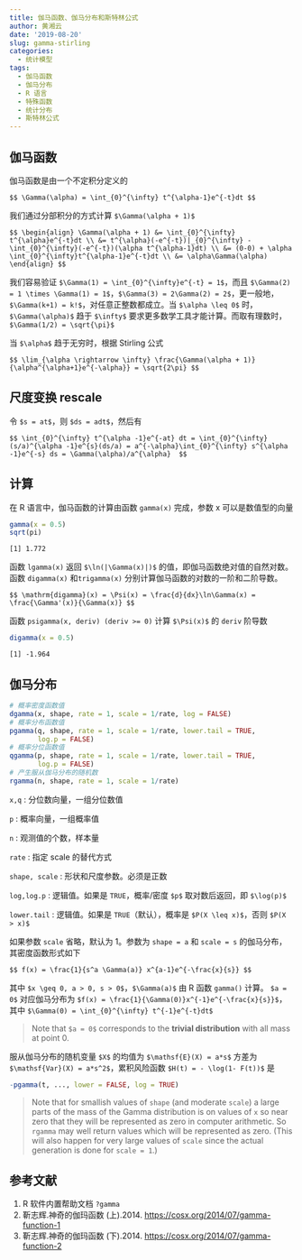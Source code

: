 ```yaml
---
title: 伽马函数、伽马分布和斯特林公式
author: 黄湘云
date: '2019-08-20'
slug: gamma-stirling
categories:
  - 统计模型
tags:
  - 伽马函数
  - 伽马分布
  - R 语言
  - 特殊函数
  - 统计分布
  - 斯特林公式
---
```


## 伽马函数

伽马函数是由一个不定积分定义的

`$$
\Gamma(\alpha) = \int_{0}^{\infty} t^{\alpha-1}e^{-t}dt
$$`

我们通过分部积分的方式计算 `$\Gamma(\alpha + 1)$`

`$$
\begin{align}
\Gamma(\alpha + 1) &= \int_{0}^{\infty} t^{\alpha}e^{-t}dt \\
&= t^{\alpha}(-e^{-t})|_{0}^{\infty} - \int_{0}^{\infty}(-e^{-t})(\alpha t^{\alpha-1}dt) \\
&= (0-0) + \alpha \int_{0}^{\infty}t^{\alpha-1}e^{-t}dt \\
&= \alpha\Gamma(\alpha)
\end{align}
$$`

我们容易验证 `$\Gamma(1) = \int_{0}^{\infty}e^{-t} = 1$`，而且 `$\Gamma(2) = 1 \times \Gamma(1) = 1$`，`$\Gamma(3) = 2\Gamma(2) = 2$`，更一般地，`$\Gamma(k+1) = k!$`，对任意正整数都成立。当 `$\alpha \leq 0$` 时，`$\Gamma(\alpha)$` 趋于 `$\infty$` 要求更多数学工具才能计算。而取有理数时， `$\Gamma(1/2) = \sqrt{\pi}$`

当 `$\alpha$` 趋于无穷时，根据 Stirling 公式

`$$
\lim_{\alpha \rightarrow \infty} \frac{\Gamma(\alpha + 1)}{\alpha^{\alpha+1}e^{-\alpha}} = \sqrt{2\pi}
$$`

## 尺度变换 rescale

令 `$s = at$`，则 `$ds = adt$`，然后有 

`$$
\int_{0}^{\infty} t^{\alpha -1}e^{-at} dt = \int_{0}^{\infty} (s/a)^{\alpha -1}e^{s}(ds/a) = a^{-\alpha}\int_{0}^{\infty} s^{\alpha -1}e^{-s} ds = \Gamma(\alpha)/a^{\alpha} 
$$`

## 计算

在 R 语言中，伽马函数的计算由函数 `gamma(x)` 完成，参数 x 可以是数值型的向量

```r
gamma(x = 0.5)
sqrt(pi)
```
```
[1] 1.772
```

函数 `lgamma(x)` 返回 `$\ln(|\Gamma(x)|)$` 的值，即伽马函数绝对值的自然对数。函数 `digamma(x)` 和`trigamma(x)` 分别计算伽马函数的对数的一阶和二阶导数。

`$$
\mathrm{digamma}(x) = \Psi(x) = \frac{d}{dx}\ln\Gamma(x) = \frac{\Gamma'(x)}{\Gamma(x)}
$$`

函数 `psigamma(x, deriv) (deriv >= 0)` 计算 `$\Psi(x)$` 的 `deriv` 阶导数

```r
digamma(x = 0.5)
```
```
[1] -1.964
```


## 伽马分布

```r
# 概率密度函数值
dgamma(x, shape, rate = 1, scale = 1/rate, log = FALSE)
# 概率分布函数值
pgamma(q, shape, rate = 1, scale = 1/rate, lower.tail = TRUE,
       log.p = FALSE)
# 概率分位函数值
qgamma(p, shape, rate = 1, scale = 1/rate, lower.tail = TRUE,
       log.p = FALSE)
# 产生服从伽马分布的随机数
rgamma(n, shape, rate = 1, scale = 1/rate)
```

`x,q`
: 分位数向量，一组分位数值

`p`
: 概率向量，一组概率值

`n`
: 观测值的个数，样本量

`rate`
: 指定 scale 的替代方式

`shape, scale`
: 形状和尺度参数。必须是正数

`log,log.p`
: 逻辑值。如果是 `TRUE`，概率/密度 `$p$` 取对数后返回，即 `$\log(p)$`

`lower.tail`
: 逻辑值。如果是 `TRUE`（默认），概率是 `$P(X \leq x)$`，否则 `$P(X > x)$`


如果参数 `scale` 省略，默认为 1。参数为 `shape = a` 和 `scale = s` 的伽马分布，其密度函数形式如下

`$$
f(x) = \frac{1}{s^a \Gamma(a)} x^{a-1}e^{-\frac{x}{s}}
$$`

其中 `$x \geq 0, a > 0, s > 0$`，`$\Gamma(a)$` 由 R 函数 `gamma()` 计算。 `$a = 0$` 对应伽马分布为 `$f(x) = \frac{1}{\Gamma(0)}x^{-1}e^{-\frac{x}{s}}$`，其中 `$\Gamma(0) = \int_{0}^{\infty} t^{-1}e^{-t}dt$`

> Note that `$a = 0$` corresponds to the **trivial distribution** with all mass at point 0.

服从伽马分布的随机变量 `$X$` 的均值为 `$\mathsf{E}(X) = a*s$` 方差为 `$\mathsf{Var}(X) = a*s^2$`，累积风险函数 `$H(t) = - \log(1- F(t))$` 是

```r
-pgamma(t, ..., lower = FALSE, log = TRUE)
```

> Note that for smallish values of `shape` (and moderate `scale`) a large parts of the mass of the Gamma distribution is on values of `x` so near zero that they will be represented as zero in computer arithmetic. So `rgamma` may well return values which will be represented as zero. (This will also happen for very large values of `scale` since the actual generation is done for `scale = 1`.)


## 参考文献

1. R 软件内置帮助文档 `?gamma`
1. 靳志辉.神奇的伽玛函数 (上).2014. <https://cosx.org/2014/07/gamma-function-1>
1. 靳志辉.神奇的伽玛函数 (下).2014. <https://cosx.org/2014/07/gamma-function-2>
